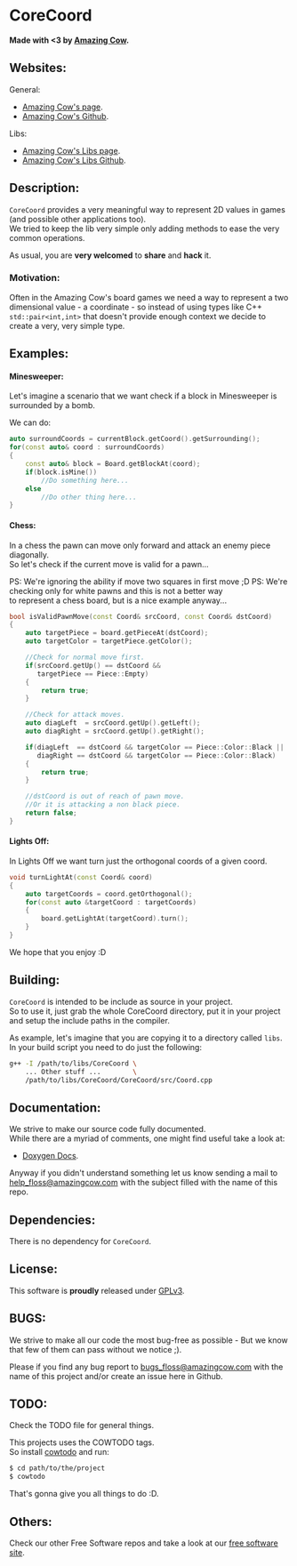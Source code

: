 # CoreCoord

**Made with <3 by [Amazing Cow](http://www.amazingcow.com).**



<!-- ####################################################################### -->
<!-- Websites                                                                -->
<!-- ####################################################################### -->

## Websites:

General:
* [Amazing Cow's page](http://www.amazingcow.com).
* [Amazing Cow's Github](https://github.com/AmazingCow).

Libs:
* [Amazing Cow's Libs page](https://github.com/AmazingCow-Libs).
* [Amazing Cow's Libs Github](http://www.amazingcow.com/libs).



<!-- ####################################################################### -->
<!-- Description                                                             -->
<!-- ####################################################################### -->

## Description:

```CoreCoord``` provides a very meaningful way to represent 2D values in 
games (and possible other applications too).   
We tried to keep the lib very simple only adding methods to ease the very 
common operations.

As usual, you are **very welcomed** to **share** and **hack** it.

### Motivation:

Often in the Amazing Cow's board games we need a way to represent a 
two dimensional value - a coordinate - so instead of using types like C++ 
```std::pair<int,int>``` that doesn't provide enough context we decide to 
create a very, very simple type.


<!-- ####################################################################### -->
<!-- Examples                                                                -->
<!-- ####################################################################### -->

## Examples:

#### Minesweeper:

Let's imagine a scenario that we want check if a block in Minesweeper 
is surrounded by a bomb. 

We can do:

```c++
auto surroundCoords = currentBlock.getCoord().getSurrounding();
for(const auto& coord : surroundCoords)
{
    const auto& block = Board.getBlockAt(coord);
    if(block.isMine())
        //Do something here...
    else
        //Do other thing here...
}
```

#### Chess:

In a chess the pawn can move only forward and attack an enemy piece diagonally.   
So let's check if the current move is valid for a pawn...

PS: We're ignoring the ability if move two squares in first move ;D
PS: We're checking only for white pawns and this is not a better way   
to represent a chess board, but is a nice example anyway...

``` c++
bool isValidPawnMove(const Coord& srcCoord, const Coord& dstCoord)
{
    auto targetPiece = board.getPieceAt(dstCoord);
    auto targetColor = targetPiece.getColor();

    //Check for normal move first.
    if(srcCoord.getUp() == dstCoord && 
       targetPiece == Piece::Empty)
    {
        return true;
    }

    //Check for attack moves.
    auto diagLeft  = srcCoord.getUp().getLeft();
    auto diagRight = srcCoord.getUp().getRight();

    if(diagLeft  == dstCoord && targetColor == Piece::Color::Black || 
       diagRight == dstCoord && targetColor == Piece::Color::Black)
    {
        return true;
    }

    //dstCoord is out of reach of pawn move.
    //Or it is attacking a non black piece.
    return false;
}
```

#### Lights Off:

In Lights Off we want turn just the orthogonal coords of a given coord.

```c++
void turnLightAt(const Coord& coord)
{
    auto targetCoords = coord.getOrthogonal();
    for(const auto &targetCoord : targetCoords)
    {
        board.getLightAt(targetCoord).turn();
    }
} 
```

We hope that you enjoy :D



<!-- ####################################################################### -->
<!-- Building                                                                -->
<!-- ####################################################################### -->

## Building:

```CoreCoord``` is intended to be include as source in your project.  
So to use it, just grab the whole CoreCoord directory, put it in your 
project and setup the include paths in the compiler.

As example, let's imagine that you are copying it to a directory called ```libs```.
In your build script you need to do just the following:

``` bash
g++ -I /path/to/libs/CoreCoord \
    ... Other stuff ...        \
    /path/to/libs/CoreCoord/CoreCoord/src/Coord.cpp 
```


<!-- ####################################################################### -->
<!-- Documentation                                                           -->
<!-- ####################################################################### -->

## Documentation:

We strive to make our source code fully documented.   
While there are a myriad of comments, one might find useful take a look at:

* [Doxygen Docs](http://www.amazingcow.com/docs/CoreCoord/).

Anyway if you didn't understand something let us know sending a mail to  
[help_floss@amazingcow.com]() with the subject filled with the name of this repo.



<!-- ####################################################################### -->
<!-- Dependencies                                                            -->
<!-- ####################################################################### -->

## Dependencies:

There is no dependency for ```CoreCoord```.



<!-- ####################################################################### -->
<!-- License                                                                 -->
<!-- ####################################################################### -->

## License:

This software is **proudly** released under [GPLv3](https://www.gnu.org/licenses/gpl-3.0.en.html).


<!-- ####################################################################### -->
<!-- BUGS                                                                    -->
<!-- ####################################################################### -->

## BUGS:

We strive to make all our code the most bug-free as possible - But we know 
that few of them can pass without we notice ;).

Please if you find any bug report to [bugs_floss@amazingcow.com]() 
with the name of this project and/or create an issue here in Github.


<!-- ####################################################################### -->
<!-- TODO                                                                    -->
<!-- ####################################################################### -->

## TODO:

Check the TODO file for general things.

This projects uses the COWTODO tags.   
So install [cowtodo](http://www.github.com/AmazingCow-Tools/COWTODO) and run:

``` bash
$ cd path/to/the/project
$ cowtodo 
```

That's gonna give you all things to do :D.


<!-- ####################################################################### -->
<!-- Others                                                                  -->
<!-- ####################################################################### -->

## Others:

Check our other Free Software repos and take a look at our 
[free software site](http://www.amazingcow.com/floss).

